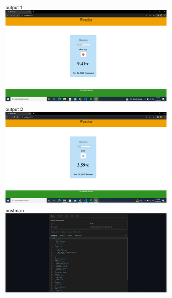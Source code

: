 output 1
![Screenshot](https://github.com/IamSanchitSharma/101331806_comp3123_labtest2/blob/main/101331806_comp3123_labtest2/Screenshots/Screenshot2.PNG)

output 2
![Screenshot](https://github.com/IamSanchitSharma/101331806_comp3123_labtest2/blob/main/101331806_comp3123_labtest2/Screenshots/Screenshot1.PNG)



postman
![Screenshot](https://github.com/IamSanchitSharma/101331806_comp3123_labtest2/blob/main/101331806_comp3123_labtest2/Screenshots/Postman.png)

